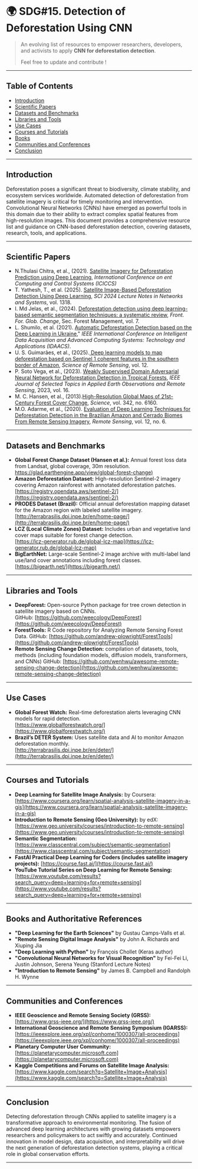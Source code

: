#  🌍 SDG#15. Detection of Deforestation Using CNN

> An evolving list of resources to empower researchers, developers, and activists to apply **CNN for deforestation detection**.
>
> Feel free to update and contribute !

---

## Table of Contents

- [Introduction](#introduction)
- [Scientific Papers](#scientific-papers)
- [Datasets and Benchmarks](#datasets-and-benchmarks)
- [Libraries and Tools](#libraries-and-tools)
- [Use Cases](#use-cases)
- [Courses and Tutorials](#courses-and-tutorials)
- [Books](#books)
- [Communities and Conferences](#communities-and-conferences)
- [Conclusion](#conclusion)

---

## Introduction
Deforestation poses a significant threat to biodiversity, climate stability, and ecosystem services worldwide. Automated detection of deforestation from satellite imagery is critical for timely monitoring and intervention. Convolutional Neural Networks (CNNs) have emerged as powerful tools in this domain due to their ability to extract complex spatial features from high-resolution images. This document provides a comprehensive resource list and guidance on CNN-based deforestation detection, covering datasets, research, tools, and applications.


---


## Scientific Papers
- N.Thulasi Chitra, et al., (2021). [Satellite Imagery for Deforestation Prediction using Deep Learning](https://ieeexplore.ieee.org/document/9432087), *International Conference on ent Computing and Control Systems (ICICCS)*
- T. Yathesh, T., et al. (2025). [Satellite Image-Based Deforestation Detection Using Deep Learning](https://doi.org/10.1007/978-981-96-3939-7_2), *SCI 2024 Lecture Notes in Networks and Systems*, vol. 1318.
- I. Md Jelas, et al., (2024). [Deforestation detection using deep learning-based semantic segmentation techniques: a systematic review](https://doi.org/10.3389/ffgc.2024.1300060), *Front. For. Glob. Change*, Sec. Forest Management, vol. 7.
- L. Shumilo, et al. (2021). [Automatic Deforestation Detection based on the Deep Learning in Ukraine](https://ieeexplore.ieee.org/document/9661008)," *IEEE International Conference on Intelligent Data Acquisition and Advanced Computing Systems: Technology and Applications (IDAACS)*.
- U. S. Guimarães, et al., (2025).[ Deep learning models to map deforestation based on Sentinel 1 coherent features in the southern border of Amazon](https://www.sciencedirect.com/science/article/pii/S2666017225000859), *Science of Remote Sensing*, vol. 12.
- P. Soto Vega, et al., (2023). [Weakly Supervised Domain Adversarial Neural
Network for Deforestation Detection in Tropical Forests](), *IEEE Journal of Selected Topics in Applied
Earth Observations and Remote Sensing*, 2023, vol. 16.
- M. C. Hansen, et al., (2013).[High-Resolution Global Maps of 21st-Century Forest Cover Change](https://www.science.org/doi/10.1126/science.1244693), *Science*, vol. 342, no. 6160.
- M.O. Adarme, et al., (2020). [Evaluation of Deep Learning Techniques for Deforestation Detection in the Brazilian Amazon and Cerrado Biomes From Remote Sensing Imagery](https://www.mdpi.com/2072-4292/12/6/910), *Remote Sensing*, vol. 12, no. 6.

---

## Datasets and Benchmarks
- **Global Forest Change Dataset (Hansen et al.):** Annual forest loss data from Landsat, global coverage, 30m resolution.  [https://glad.earthengine.app/view/global-forest-change)](https://glad.earthengine.app/view/global-forest-change)
- **Amazon Deforestation Dataset:** High-resolution Sentinel-2 imagery covering Amazon rainforest with annotated deforestation patches.  
  [https://registry.opendata.aws/sentinel-2/](https://registry.opendata.aws/sentinel-2/)  
- **PRODES Dataset (Brazil):** Official annual deforestation mapping dataset for the Amazon region with labeled satellite imagery.  
  [http://terrabrasilis.dpi.inpe.br/en/home-page/](http://terrabrasilis.dpi.inpe.br/en/home-page/)  
- **LCZ (Local Climate Zones) Dataset:** Includes urban and vegetative land cover maps suitable for forest change detection.  
  [https://lcz-generator.rub.de/global-lcz-map](https://lcz-generator.rub.de/global-lcz-map)  
- **BigEarthNet:** Large-scale Sentinel-2 image archive with multi-label land use/land cover annotations including forest classes.  
  [https://bigearth.net/](https://bigearth.net/)

---

## Libraries and Tools
- **DeepForest:** Open-source Python package for tree crown detection in satellite imagery based on CNNs.  
  GitHub: [https://github.com/weecology/DeepForest](https://github.com/weecology/DeepForest)  
- **ForestTools:** R Code repository for Analyzing Remote Sensing Forest Data. 
  GitHub: [https://github.com/andrew-plowright/ForestTools](https://github.com/andrew-plowright/ForestTools)  
- **Remote Sensing Change Detection:** compilation of datasets, tools, methods (including foundation models, diffusion models, transformers, and CNNs) 
  GitHub: [https://github.com/wenhwu/awesome-remote-sensing-change-detection](https://github.com/wenhwu/awesome-remote-sensing-change-detection)


---

## Use Cases
- **Global Forest Watch:** Real-time deforestation alerts leveraging CNN models for rapid detection.  
  [https://www.globalforestwatch.org/](https://www.globalforestwatch.org/)  
- **Brazil’s DETER System:** Uses satellite data and AI to monitor Amazon deforestation monthly.  
  [http://terrabrasilis.dpi.inpe.br/en/deter/](http://terrabrasilis.dpi.inpe.br/en/deter/)  

---

## Courses and Tutorials
- **Deep Learning for Satellite Image Analysis:** by Coursera: [https://www.coursera.org/learn/spatial-analysis-satellite-imagery-in-a-gis](https://www.coursera.org/learn/spatial-analysis-satellite-imagery-in-a-gis)  
- **Introduction to Remote Sensing (Geo University):** by edX: [https://www.geo.university/courses/introduction-to-remote-sensing](https://www.geo.university/courses/introduction-to-remote-sensing)  
- **Semantic Segmentation:** [https://www.classcentral.com/subject/semantic-segmentation](https://www.classcentral.com/subject/semantic-segmentation)  
- **FastAI Practical Deep Learning for Coders (includes satellite imagery projects):** [https://course.fast.ai/](https://course.fast.ai/)  
- **YouTube Tutorial Series on Deep Learning for Remote Sensing:** [https://www.youtube.com/results?search_query=deep+learning+for+remote+sensing](https://www.youtube.com/results?search_query=deep+learning+for+remote+sensing)

---

## Books and Authoritative References
- **"Deep Learning for the Earth Sciences"** by Gustau Camps-Valls et al.  
- **"Remote Sensing Digital Image Analysis"** by John A. Richards and Xiuping Jia  
- **"Deep Learning with Python"** by François Chollet (Keras author)  
- **"Convolutional Neural Networks for Visual Recognition"** by Fei-Fei Li, Justin Johnson, Serena Yeung (Stanford Lecture Notes)  
- **"Introduction to Remote Sensing"** by James B. Campbell and Randolph H. Wynne  

---

## Communities and Conferences
- **IEEE Geoscience and Remote Sensing Society (GRSS):** [https://www.grss-ieee.org/](https://www.grss-ieee.org/)  
- **International Geoscience and Remote Sensing Symposium (IGARSS):**[https://ieeexplore.ieee.org/xpl/conhome/1000307/all-proceedings](https://ieeexplore.ieee.org/xpl/conhome/1000307/all-proceedings)
- **Planetary Computer User Community:** [https://planetarycomputer.microsoft.com](https://planetarycomputer.microsoft.com)  
- **Kaggle Competitions and Forums on Satellite Image Analysis:** [https://www.kaggle.com/search?q=Satellite+Image+Analysis](https://www.kaggle.com/search?q=Satellite+Image+Analysis)  

---

## Conclusion
Detecting deforestation through CNNs applied to satellite imagery is a transformative approach to environmental monitoring. The fusion of advanced deep learning architectures with growing datasets empowers researchers and policymakers to act swiftly and accurately. Continued innovation in model design, data acquisition, and interpretability will drive the next generation of deforestation detection systems, playing a critical role in global conservation efforts.

---


